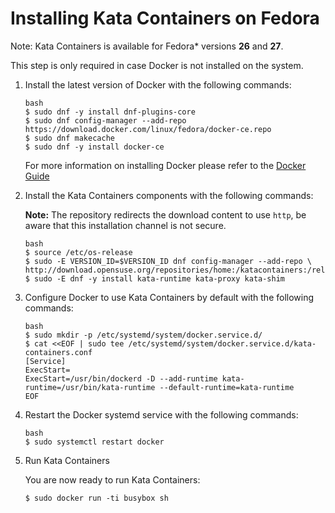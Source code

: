 # Installing Kata Containers on Fedora

Note:
Kata Containers is available for Fedora\* versions **26** and **27**.

This step is only required in case Docker is not installed on the system.
1. Install the latest version of Docker with the following commands:

       bash
       $ sudo dnf -y install dnf-plugins-core
       $ sudo dnf config-manager --add-repo https://download.docker.com/linux/fedora/docker-ce.repo
       $ sudo dnf makecache
       $ sudo dnf -y install docker-ce

   For more information on installing Docker please refer to the
   [Docker Guide](https://docs.docker.com/engine/installation/linux/fedora)

2. Install the Kata Containers components with the following commands:

   **Note:** The repository redirects the download content to use `http`, be aware that this installation channel is not secure.

       bash
       $ source /etc/os-release
       $ sudo -E VERSION_ID=$VERSION_ID dnf config-manager --add-repo \
       http://download.opensuse.org/repositories/home:/katacontainers:/release/Fedora\_$VERSION_ID/home:katacontainers:release.repo
       $ sudo -E dnf -y install kata-runtime kata-proxy kata-shim

3. Configure Docker to use Kata Containers by default with the following commands:

       bash
       $ sudo mkdir -p /etc/systemd/system/docker.service.d/
       $ cat <<EOF | sudo tee /etc/systemd/system/docker.service.d/kata-containers.conf
       [Service]
       ExecStart=
       ExecStart=/usr/bin/dockerd -D --add-runtime kata-runtime=/usr/bin/kata-runtime --default-runtime=kata-runtime
       EOF

4. Restart the Docker systemd service with the following commands:

       bash
       $ sudo systemctl restart docker

5. Run Kata Containers

   You are now ready to run Kata Containers:

       $ sudo docker run -ti busybox sh
